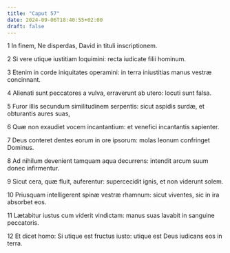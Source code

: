 ```yaml
---
title: "Caput 57"
date: 2024-09-06T18:40:55+02:00
draft: false
---
```




1 In finem, Ne disperdas, David in tituli inscriptionem.

2 Si vere utique iustitiam loquimini: recta iudicate filii hominum.

3 Etenim in corde iniquitates operamini: in terra iniustitias manus vestræ concinnant.

4 Alienati sunt peccatores a vulva, erraverunt ab utero: locuti sunt falsa.

5 Furor illis secundum similitudinem serpentis: sicut aspidis surdæ, et obturantis aures suas,

6 Quæ non exaudiet vocem incantantium: et venefici incantantis sapienter.

7 Deus conteret dentes eorum in ore ipsorum: molas leonum confringet Dominus.

8 Ad nihilum devenient tamquam aqua decurrens: intendit arcum suum donec infirmentur.

9 Sicut cera, quæ fluit, auferentur: supercecidit ignis, et non viderunt solem.

10 Priusquam intelligerent spinæ vestræ rhamnum: sicut viventes, sic in ira absorbet eos.

11 Lætabitur iustus cum viderit vindictam: manus suas lavabit in sanguine peccatoris.

12 Et dicet homo: Si utique est fructus iusto: utique est Deus iudicans eos in terra.

